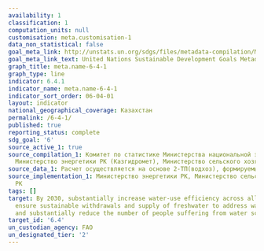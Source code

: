 ```yaml
---
availability: 1
classification: 1
computation_units: null
customisation: meta.customisation-1
data_non_statistical: false
goal_meta_link: http://unstats.un.org/sdgs/files/metadata-compilation/Metadata-Goal-6.pdf
goal_meta_link_text: United Nations Sustainable Development Goals Metadata (pdf 428kB)
graph_title: meta.name-6-4-1
graph_type: line
indicator: 6.4.1
indicator_name: meta.name-6-4-1
indicator_sort_order: 06-04-01
layout: indicator
national_geographical_coverage: Казахстан
permalink: /6-4-1/
published: true
reporting_status: complete
sdg_goal: '6'
source_active_1: true
source_compilation_1: Комитет по статистике Министерства национальной экономики РК,
  Министерство энергетики РК (Казгидромет), Министерство сельского хозяйства РК (КВР)
source_data_1: Расчет осуществляется на основе 2-ТП(водхоз), формируемый КВР МСХ РК
source_implementation_1: Министерство энергетики РК, Министерство сельского хозяйства
  РК
tags: []
target: By 2030, substantially increase water-use efficiency across all sectors and
  ensure sustainable withdrawals and supply of freshwater to address water scarcity
  and substantially reduce the number of people suffering from water scarcity
target_id: '6.4'
un_custodian_agency: FAO
un_designated_tier: '2'
---
```

